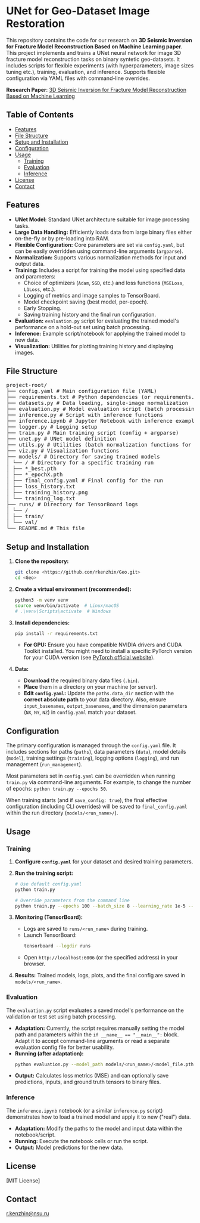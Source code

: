 # UNet for Geo-Dataset Image Restoration

This repository contains the code for our research on **3D Seismic Inversion for Fracture Model Reconstruction Based on Machine Learning paper**. This project implements and trains a UNet neural network for image 3D fracture model reconstruction tasks on binary syntetic geo-datasets. It includes scripts for flexible experiments (with hyperparameters, image sizes tuning etc.), training, evaluation, and inference. Supports flexible configuration via YAML files with command-line overrides.

**Research Paper**: [3D Seismic Inversion for Fracture Model Reconstruction Based on Machine Learning](https://doi.org/10.1007/978-3-031-49435-2_8)

## Table of Contents

- [Features](#features)
- [File Structure](#file-structure)
- [Setup and Installation](#setup)
- [Configuration](#configuration)
- [Usage](#usage)
  - [Training](#training)
  - [Evaluation](#evaluation)
  - [Inference](#inference)
- [License](#license)
- [Contact](#contact)

## Features

*   **UNet Model:** Standard UNet architecture suitable for image processing tasks.
*   **Large Data Handling:** Efficiently loads data from large binary files either on-the-fly or by pre-loading into RAM.
*   **Flexible Configuration:** Core parameters are set via `config.yaml`, but can be easily overridden using command-line arguments (`argparse`).
*   **Normalization:** Supports various normalization methods for input and output data.
*   **Training:** Includes a script for training the model using specified data and parameters:
    *   Choice of optimizers (`Adam`, `SGD`, etc.) and loss functions (`MSELoss`, `L1Loss`, etc.).
    *   Logging of metrics and image samples to TensorBoard.
    *   Model checkpoint saving (best model, per-epoch).
    *   Early Stopping.
    *   Saving training history and the final run configuration.
*   **Evaluation:** `evaluation.py` script for evaluating the trained model's performance on a hold-out set using batch processing.
*   **Inference:** Example script/notebook for applying the trained model to new data.
*   **Visualization:** Utilities for plotting training history and displaying images.

## File Structure

<pre>
project-root/
├── config.yaml # Main configuration file (YAML)
├── requirements.txt # Python dependencies (or requirements.in/.txt)
├── datasets.py # Data loading, single-image normalization
├── evaluation.py # Model evaluation script (batch processing)
├── inference.py # Script with inference functions
├── inference.ipynb # Jupyter Notebook with inference example
├── logger.py # Logging setup
├── train.py # Main training script (config + argparse)
├── unet.py # UNet model definition
├── utils.py # Utilities (batch normalization functions for inference)
├── viz.py # Visualization functions
├── models/ # Directory for saving trained models
│ └── <run_name>/ # Directory for a specific training run
│ ├── *_best.pth
│ ├── *_epochX.pth
│ ├── final_config.yaml # Final config for the run
│ ├── loss_history.txt
│ ├── training_history.png
│ └── training_log.txt
├── runs/ # Directory for TensorBoard logs
│ └── <run_name>/
│ ├── train/
│ └── val/
└── README.md # This file
</pre>

## Setup and Installation

1.  **Clone the repository:**
    ```bash
    git clone <https://github.com/rkenzhin/Geo.git>
    cd <Geo>
    ```

2.  **Create a virtual environment (recommended):**
    ```bash
    python3 -m venv venv
    source venv/bin/activate  # Linux/macOS
    # .\venv\Scripts\activate  # Windows
    ```

3.  **Install dependencies:**
    ```bash
    pip install -r requirements.txt
    ```
    *   **For GPU:** Ensure you have compatible NVIDIA drivers and CUDA Toolkit installed. You might need to install a specific PyTorch version for your CUDA version (see [PyTorch official website](https://pytorch.org/)).

4.  **Data:**
    *   **Download** the required binary data files (`.bin`).
    *   **Place** them in a directory on your machine (or server).
    *   **Edit `config.yaml`:** Update the `paths.data_dir` section with the **correct absolute path** to your data directory. Also, ensure `input_basenames`, `output_basenames`, and the dimension parameters (`NX`, `NY`, `NZ`) in `config.yaml` match your dataset.

## Configuration

The primary configuration is managed through the `config.yaml` file. It includes sections for paths (`paths`), data parameters (`data`), model details (`model`), training settings (`training`), logging options (`logging`), and run management (`run_management`).

Most parameters set in `config.yaml` can be overridden when running `train.py` via command-line arguments. For example, to change the number of epochs: `python train.py --epochs 50`.

When training starts (and if `save_config: true`), the final effective configuration (including CLI overrides) will be saved to `final_config.yaml` within the run directory (`models/<run_name>/`).

## Usage

### Training

1.  **Configure `config.yaml`** for your dataset and desired training parameters.
2.  **Run the training script:**
    ```bash
    # Use default config.yaml
    python train.py

    # Override parameters from the command line
    python train.py --epochs 100 --batch_size 8 --learning_rate 1e-5 --comment "lr_experiment"
    ```
3.  **Monitoring (TensorBoard):**
    *   Logs are saved to `runs/<run_name>` during training.
    *   Launch TensorBoard:
        ```bash
        tensorboard --logdir runs
        ```
    *   Open `http://localhost:6006` (or the specified address) in your browser.

4.  **Results:** Trained models, logs, plots, and the final config are saved in `models/<run_name>`.

### Evaluation

The `evaluation.py` script evaluates a saved model's performance on the validation or test set using batch processing.

*   **Adaptation:** Currently, the script requires manually setting the model path and parameters within the `if __name__ == "__main__":` block. Adapt it to accept command-line arguments or read a separate evaluation config file for better usability.
*   **Running (after adaptation):**
    ```bash
    python evaluation.py --model_path models/<run_name>/<model_file.pth> --mode test --batch_size 16 --save_bin True ...
    ```
*   **Output:** Calculates loss metrics (MSE) and can optionally save predictions, inputs, and ground truth tensors to binary files.

### Inference

The `inference.ipynb` notebook (or a similar `inference.py` script) demonstrates how to load a trained model and apply it to new ("real") data.

*   **Adaptation:** Modify the paths to the model and input data within the notebook/script.
*   **Running:** Execute the notebook cells or run the script.
*   **Output:** Model predictions for the new data.

## License

[MIT License]

## Contact

[r.kenzhin@nsu.ru](mailto:r.kenzhin@nsu.ru)
